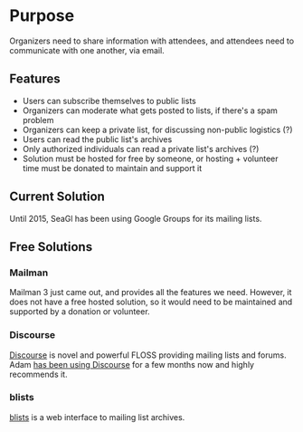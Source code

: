 # Purpose

Organizers need to share information with attendees, and attendees need to 
communicate with one another, via email. 

## Features

* Users can subscribe themselves to public lists
* Organizers can moderate what gets posted to lists, if there's a spam problem
* Organizers can keep a private list, for discussing non-public logistics (?)
* Users can read the public list's archives
* Only authorized individuals can read a private list's archives (?)
* Solution must be hosted for free by someone, or hosting + volunteer time 
  must be donated to maintain and support it

## Current Solution

Until 2015, SeaGl has been using Google Groups for its mailing lists. 

## Free Solutions

### Mailman

Mailman 3 just came out, and provides all the features we need. However, it does
not have a free hosted solution, so it would need to be maintained and supported 
by a donation or volunteer. 

### Discourse

[Discourse](https://github.com/discourse/discourse) is novel and powerful FLOSS
providing mailing lists and forums. Adam [has been using
Discourse](https://forums.meteor.com/) for a few months now and highly
recommends it.

### blists

[blists](http://www.openwall.com/blists/) is a web interface to mailing list archives.
